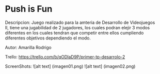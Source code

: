 # Push is Fun

Descripcion:
Juego realizado para la amteria de Desarrollo de Videojuegos II, 
tiene una jugabilidad de 2 jugadores, los cuales podran elejir
3 modos diferentes en los cuales tendran que competir entre ellos 
cumpliendo diferentes objetivos dependiendo el modo.

Autor:
Amarilla Rodrigo

Trello:
https://trello.com/b/qODlaD9P/primer-tp-desarrolo-2

ScreenShots:
![alt text] (imagen01.png)
![alt text] (imagen02.png)

